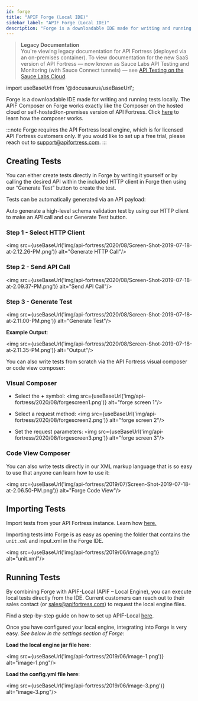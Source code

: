```yaml
---
id: forge
title: "APIF Forge (Local IDE)"
sidebar_label: "APIF Forge (Local IDE)"
description: "Forge is a downloadable IDE made for writing and running tests locally. The APIF Composer on Forge works exactly like the Composer on the hosted cloud or self-hosted/on-premises version of API Fortress."
---
```


<head>
  <meta name="robots" content="noindex" />
</head>

>**Legacy Documentation**<br/>You're viewing legacy documentation for API Fortress (deployed via an on-premises container). To view documentation for the new SaaS version of API Fortress &#8212; now known as Sauce Labs API Testing and Monitoring (with Sauce Connect tunnels) &#8212; see [API Testing on the Sauce Labs Cloud](/api-testing/).

import useBaseUrl from '@docusaurus/useBaseUrl';

Forge is a downloadable IDE made for writing and running tests locally. The APIF Composer on Forge works exactly like the Composer on the hosted cloud or self-hosted/on-premises version of API Fortress. Click [here](/api-testing/on-prem/quick-start/composer) to learn how the composer works.

:::note
Forge requires the API Fortress local engine, which is for licensed API Fortress customers only. If you would like to set up a free trial, please reach out to [support@apifortress.com](mailto:support@apifortress.com).
:::

## Creating Tests

You can either create tests directly in Forge by writing it yourself or by calling the desired API within the included HTTP client in Forge then using our “Generate Test” button to create the test.

Tests can be automatically generated via an API payload:

Auto generate a high-level schema validation test by using our HTTP client to make an API call and our Generate Test button.

### Step 1 - Select HTTP Client

<img src={useBaseUrl('img/api-fortress/2020/08/Screen-Shot-2019-07-18-at-2.12.26-PM.png')} alt="Generate HTTP Call"/>

### Step 2 - Send API Call

<img src={useBaseUrl('img/api-fortress/2020/08/Screen-Shot-2019-07-18-at-2.09.37-PM.png')} alt="Send API Call"/>

### Step 3 - Generate Test

<img src={useBaseUrl('img/api-fortress/2020/08/Screen-Shot-2019-07-18-at-2.11.00-PM.png')} alt="Generate Test"/>

__Example Output__:

<img src={useBaseUrl('img/api-fortress/2020/08/Screen-Shot-2019-07-18-at-2.11.35-PM.png')} alt="Output"/>

You can also write tests from scratch via the API Fortress visual composer or code view composer:

### Visual Composer

* Select the **+** symbol:
<img src={useBaseUrl('img/api-fortress/2020/08/forgescreen1.png')} alt="forge screen 1"/>

* Select a request method:
<img src={useBaseUrl('img/api-fortress/2020/08/forgescreen2.png')} alt="forge screen 2"/>

* Set the request parameters:
<img src={useBaseUrl('img/api-fortress/2020/08/forgescreen3.png')} alt="forge screen 3"/>

### Code View Composer

You can also write tests directly in our XML markup language that is so easy to use that anyone can learn how to use it:

<img src={useBaseUrl('img/api-fortress/2019/07/Screen-Shot-2019-07-18-at-2.06.50-PM.png')} alt="Forge Code View"/>

## Importing Tests

Import tests from your API Fortress instance. Learn how [here.](https://apifortress.com/doc/import-export-tests/)

Importing tests into Forge is as easy as opening the folder that contains the `unit.xml` and input.xml in the Forge IDE.

<img src={useBaseUrl('img/api-fortress/2019/06/image.png')} alt="unit.xml"/>

## Running Tests

By combining Forge with APIF-Local (APIF – Local Engine), you can execute local tests directly from the IDE. Current customers can reach out to their sales contact (or sales@apifortress.com) to request the local engine files.

Find a step-by-step guide on how to set up APIF-Local [here](https://apifortress.com/doc/apf-local-engine/).

Once you have configured your local engine, integrating into Forge is very easy.  *See below in the settings section of Forge*:

**Load the local engine jar file here**:

<img src={useBaseUrl('img/api-fortress/2019/06/image-1.png')} alt="image-1.png"/>

**Load the config.yml file here**:

<img src={useBaseUrl('img/api-fortress/2019/06/image-3.png')} alt="image-3.png"/>
